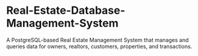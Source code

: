 # Real-Estate-Database-Management-System
A PostgreSQL-based Real Estate Management System that manages and queries data for owners, realtors, customers, properties, and transactions.
